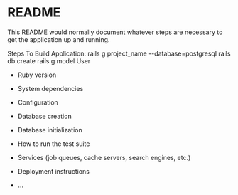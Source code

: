 # README

This README would normally document whatever steps are necessary to get the
application up and running.

Steps To Build Application:
rails g project_name --database=postgresql
rails db:create 
rails g model User


* Ruby version

* System dependencies

* Configuration

* Database creation

* Database initialization

* How to run the test suite

* Services (job queues, cache servers, search engines, etc.)

* Deployment instructions

* ...
